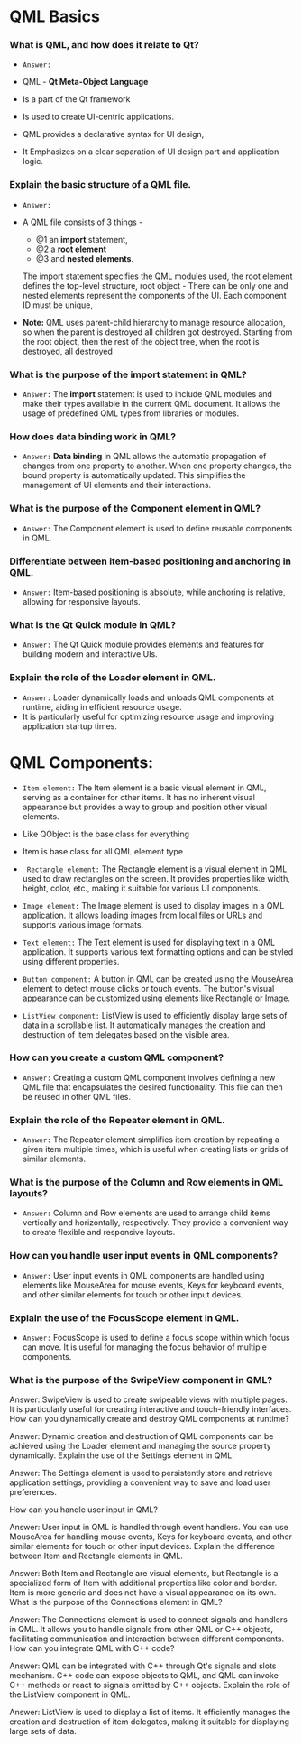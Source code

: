 # QML Basics 

### What is QML, and how does it relate to Qt?

* `Answer:`
  
* QML - __Qt Meta-Object Language__
* Is a part of the Qt framework
* Is  used to create  UI-centric applications.
* QML provides a declarative syntax for UI design,
* It Emphasizes on a clear separation of UI design part and application logic.


### Explain the basic structure of a QML file.

* `Answer:`
* A QML file consists of 3 things -
    * @1 an __import__ statement,
    * @2 a __root element__
    * @3 and __nested elements__.

  The import statement specifies the QML modules used, the root element defines the top-level structure,
  root object - There can be only one
  and nested elements represent the components of the UI.
  Each component ID must be unique,

 * __Note:__
  QML uses parent-child hierarchy to manage resource allocation, so when the parent is destroyed all children got destroyed.
   Starting from the root object, then the rest of the object tree, when the root is destroyed, all destroyed

### What is the purpose of the import statement in QML?

* `Answer:` The __import__ statement is used to include QML modules and make their types available in the current QML document.
   It allows the usage of predefined QML types from libraries or modules.

### How does data binding work in QML?
* `Answer:` __Data binding__ in QML allows the automatic propagation of changes from one property to another. When one property changes, the bound property is           automatically updated. This simplifies the management of UI elements and their interactions.

### What is the purpose of the Component element in QML?

* `Answer:` The Component element is used to define reusable components in QML.

### Differentiate between item-based positioning and anchoring in QML.

* `Answer:` Item-based positioning is absolute, while anchoring is relative, allowing for responsive layouts.

### What is the Qt Quick module in QML?

* `Answer:` The Qt Quick module provides elements and features for building modern and interactive UIs.

### Explain the role of the Loader element in QML.

* `Answer:` Loader dynamically loads and unloads QML components at runtime, aiding in efficient resource usage.
*  It is particularly useful for optimizing resource usage and improving application startup times.
  


# QML Components:

* `Item element:` The Item element is a basic visual element in QML, serving as a container for other items. It has no inherent visual appearance but provides a way to group and position other visual elements.
  
* Like QObject is the base class for everything
* Item is base class for all QML element type
  

* ` Rectangle element:` The Rectangle element is a visual element in QML used to draw rectangles on the screen. It provides properties like width, height, color, etc., making it suitable for various UI components.

* `Image element:` The Image element is used to display images in a QML application. It allows loading images from local files or URLs and supports various image formats.
  
* `Text element:` The Text element is used for displaying text in a QML application. It supports various text formatting options and can be styled using different properties.

* `Button component:` A button in QML can be created using the MouseArea element to detect mouse clicks or touch events. The button's visual appearance can be customized using elements like Rectangle or Image.


* `ListView component:` ListView is used to efficiently display large sets of data in a scrollable list. It automatically manages the creation and destruction of item delegates based on the visible area.
 
### How can you create a custom QML component?

* `Answer:` Creating a custom QML component involves defining a new QML file that encapsulates the desired functionality. This file can then be reused in other QML files.
  
### Explain the role of the Repeater element in QML.

* `Answer:` The Repeater element simplifies item creation by repeating a given item multiple times, which is useful when creating lists or grids of similar elements.
  
### What is the purpose of the Column and Row elements in QML layouts?

* `Answer:` Column and Row elements are used to arrange child items vertically and horizontally, respectively. They provide a convenient way to create flexible and responsive layouts.

### How can you handle user input events in QML components?

* `Answer:` User input events in QML components are handled using elements like MouseArea for mouse events, Keys for keyboard events, and other similar elements for touch or other input devices.

### Explain the use of the FocusScope element in QML.

* `Answer:` FocusScope is used to define a focus scope within which focus can move. It is useful for managing the focus behavior of multiple components.

### What is the purpose of the SwipeView component in QML?

Answer: SwipeView is used to create swipeable views with multiple pages. It is particularly useful for creating interactive and touch-friendly interfaces.
How can you dynamically create and destroy QML components at runtime?

Answer: Dynamic creation and destruction of QML components can be achieved using the Loader element and managing the source property dynamically.
Explain the use of the Settings element in QML.

Answer: The Settings element is used to persistently store and retrieve application settings, providing a convenient way to save and load user preferences.



How can you handle user input in QML?

Answer: User input in QML is handled through event handlers. You can use MouseArea for handling mouse events, Keys for keyboard events, and other similar elements for touch or other input devices.
Explain the difference between Item and Rectangle elements in QML.

Answer: Both Item and Rectangle are visual elements, but Rectangle is a specialized form of Item with additional properties like color and border. Item is more generic and does not have a visual appearance on its own.
What is the purpose of the Connections element in QML?

Answer: The Connections element is used to connect signals and handlers in QML. It allows you to handle signals from other QML or C++ objects, facilitating communication and interaction between different components.
How can you integrate QML with C++ code?

Answer: QML can be integrated with C++ through Qt's signals and slots mechanism. C++ code can expose objects to QML, and QML can invoke C++ methods or react to signals emitted by C++ objects.
Explain the role of the ListView component in QML.

Answer: ListView is used to display a list of items. It efficiently manages the creation and destruction of item delegates, making it suitable for displaying large sets of data.
